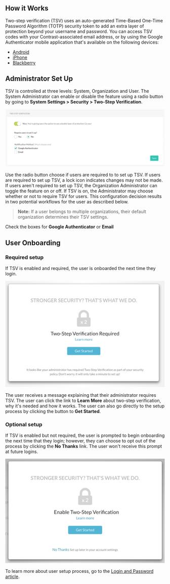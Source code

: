 <!--
title: "Two-Step Verification"
description: "Overview and instructions for using the TSV feature"
tags: "Admin system settings Two Step Verification TSV Multi Factor Authorization Security Backup Codes Google Authenticator"
-->

## How it Works 

Two-step verification (TSV) uses an auto-generated Time-Based One-Time Password Algorithm (TOTP) security token to add an extra layer of protection beyond your username and password. You can access TSV codes with your Contrast-associated email address, or by using the Google Authenticator mobile application that's available on the following devices:

* [Android](https://play.google.com/store/apps/details?id=com.google.android.apps.authenticator2&hl=en)
* [iPhone](https://itunes.apple.com/us/app/google-authenticator/id388497605?mt=8)
* [Blackberry](https://appworld.blackberry.com/webstore/content/29401059/?lang=en&countrycode=US)

## Administrator Set Up

TSV is controlled at three levels: System, Organization and User. The System Administrator can enable or disable the feature using a radio button by going to **System Settings > Security > Two-Step Verification**.  

<a href="assets/images/Security-two-step.png" rel="lightbox" title="Two-step verification configuration"><img class="thumbnail" src="assets/images/Security-two-step.png"/></a>

Use the radio button choose if users are required to to set up TSV. If users are required to set up TSV, a lock icon indicates changes may not be made. If users aren't required to set up TSV, the Organization Administrator can toggle the feature on or off. If TSV is on, the Administrator may choose whether or not to require TSV for users. This configuration decision results in two potential workflows for the user as described below.

> **Note:** If a user belongs to multiple organizations, their default organization determines their TSV settings.

Check the boxes for **Google Authenticator** or **Email**

## User Onboarding

### Required setup 

If TSV is enabled and required, the user is onboarded the next time they login.

<a href="assets/images/TSVOnboardReq.png" rel="lightbox" title="Required Onboarding"><img class="thumbnail" src="assets/images/TSVOnboardReq.png"/></a>

The user receives a message explaining that their administrator requires TSV. The user can click the link to **Learn More** about two-step verification, why it's needed and how it works. The user can also go directly to the setup process by clicking the button to **Get Started**. 

### Optional setup

If TSV is enabled but not required, the user is prompted to begin onboarding the next time that they login; however, they can choose to opt out of the process by clicking the **No Thanks** link. The user won't receive this prompt at future logins.

<a href="assets/images/TSVOnboardOpt.png" rel="lightbox" title="Optional Onboarding"><img class="thumbnail" src="assets/images/TSVOnboardOpt.png"/></a>

To learn more about user setup process, go to the [Login and Password article](user-account.html#loginpwd).




